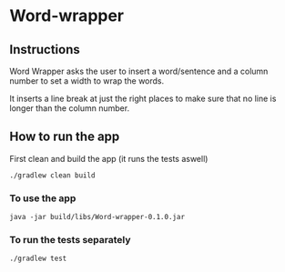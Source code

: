 # Word-wrapper

## Instructions

Word Wrapper asks the user to insert a word/sentence and a column number to set a width to wrap the words.

It inserts a line break at just the right places to make sure that no line is longer than the column number.



## How to run the app


First clean and build the app (it runs the tests aswell)

`./gradlew clean build`



### To use the app

`java -jar build/libs/Word-wrapper-0.1.0.jar`


### To run the tests separately

`./gradlew test`